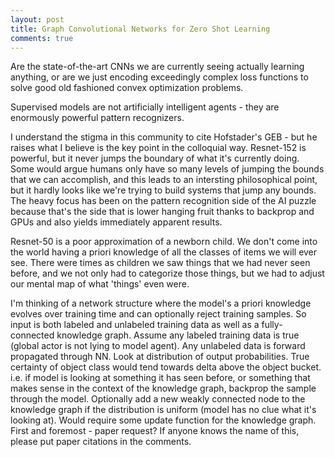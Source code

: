 ```yaml
---
layout: post
title: Graph Convolutional Networks for Zero Shot Learning
comments: true
---
```


Are the state-of-the-art CNNs we are currently seeing actually learning anything, or are we just encoding exceedingly complex loss functions to solve good old fashioned convex optimization problems. 

Supervised models are not artificially intelligent agents - they are enormously powerful pattern recognizers. 

I understand the stigma in this community to cite Hofstader's GEB - but he raises what I believe is the key point in the colloquial way. Resnet-152 is powerful, but it never jumps the boundary of what it's currently doing. Some would argue humans only have so many levels of jumping the bounds that we can accomplish, and this leads to an intersting philosophical point, but it hardly looks like we're trying to build systems that jump any bounds. The heavy focus has been on the pattern recognition side of the AI puzzle because that's the side that is lower hanging fruit thanks to backprop and GPUs and also yields immediately apparent results. 



Resnet-50 is a poor approximation of a newborn child. We don't come into the world having a priori knowledge of all the classes of items we will ever see. There were times as children we saw things that we had never seen before, and  we not only had to categorize those things, but we had to adjust our mental map of what 'things' even were.

I'm thinking of a network structure where the model's a priori knowledge evolves over training time and can optionally reject training samples. So input is both labeled and unlabeled training data as well as a fully-connected knowledge graph. Assume any labeled training data is true (global actor is not lying to model agent). Any unlabeled data is forward propagated through NN. Look at distribution of output probabilities. True certainty of object class would tend towards delta above the object bucket. i.e. if model is looking at something it has seen before, or something that makes sense in the context of the knowledge graph, backprop the sample through the model. Optionally add a new weakly connected node to the knowledge graph if the distribution is uniform (model has no clue what it's looking at). Would require some update function for the knowledge graph. First and foremost - paper request? If anyone knows the name of this, please put paper citations in the comments. 